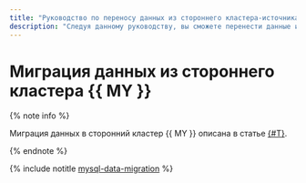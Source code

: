 ```yaml
---
title: "Руководство по переносу данных из стороннего кластера-источника в кластер-приемник"
description: "Следуя данному руководству, вы сможете перенести данные из стороннего кластера-источника в кластер-приемник."
---
```


# Миграция данных из стороннего кластера {{ MY }}

{% note info %}

Миграция данных в сторонний кластер {{ MY }} описана в статье [{#T}](../../managed-mysql/tutorials/mmy-to-mysql-migration.md).

{% endnote %}

{% include notitle [mysql-data-migration](../../_tutorials/dataplatform/mysql-data-migration.md) %}
